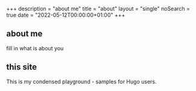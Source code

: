 +++
description = "about me"
title       = "about"
layout      = "single"
noSearch    = true
date        = "2022-05-12T00:00:00+01:00"
+++
## about me

fill in what is about you

<!--more-->

## this site

This is my condensed playground - samples for Hugo users.


